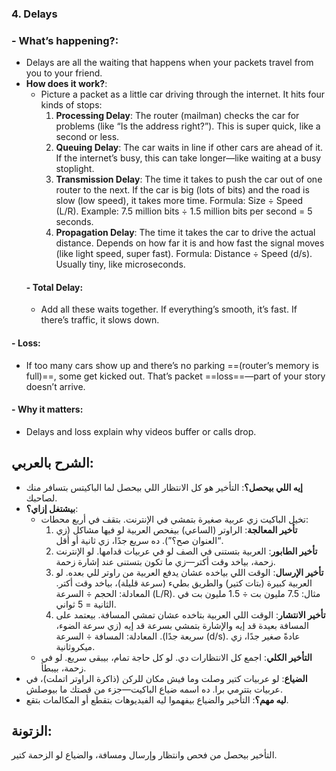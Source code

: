 ### 4. Delays

### - **What’s happening?**:
- Delays are all the waiting that happens when your packets travel from you to your friend.
- **How does it work?**:
    - Picture a packet as a little car driving through the internet. It hits four kinds of stops:
        1. **Processing Delay**: The router (mailman) checks the car for problems (like “Is the address right?”). This is super quick, like a second or less.
        2. **Queuing Delay**: The car waits in line if other cars are ahead of it. If the internet’s busy, this can take longer—like waiting at a busy stoplight.
        3. **Transmission Delay**: The time it takes to push the car out of one router to the next. If the car is big (lots of bits) and the road is slow (low speed), it takes more time. Formula: Size ÷ Speed (L/R). Example: 7.5 million bits ÷ 1.5 million bits per second = 5 seconds.
        4. **Propagation Delay**: The time it takes the car to drive the actual distance. Depends on how far it is and how fast the signal moves (like light speed, super fast). Formula: Distance ÷ Speed (d/s). Usually tiny, like microseconds.
    #### - **Total Delay**:
    - Add all these waits together. If everything’s smooth, it’s fast. If there’s traffic, it slows down.
#### - **Loss**: 
- If too many cars show up and there’s no parking ==(router’s memory is full)==, some get kicked out. That’s packet ==loss==—part of your story doesn’t arrive.
#### - **Why it matters**: 
- Delays and loss explain why videos buffer or calls drop.

## **الشرح بالعربي**:

- **إيه اللي بيحصل؟**: التأخير هو كل الانتظار اللي بيحصل لما الباكيتس بتسافر منك لصاحبك.
- **بيشتغل إزاي؟**:
    - تخيل الباكيت زي عربية صغيرة بتمشي في الإنترنت. بتقف في أربع محطات:
        1. **تأخير المعالجة**: الراوتر (الساعي) بيفحص العربية لو فيها مشاكل (زي “العنوان صح؟”). ده سريع جدًا، زي ثانية أو أقل.
        2. **تأخير الطابور**: العربية بتستنى في الصف لو في عربيات قدامها. لو الإنترنت زحمة، بياخد وقت أكتر—زي ما تكون بتستنى عند إشارة زحمة.
        3. **تأخير الإرسال**: الوقت اللي بياخده عشان يدفع العربية من راوتر للي بعده. لو العربية كبيرة (بتات كتير) والطريق بطيء (سرعة قليلة)، بياخد وقت أكتر. المعادلة: الحجم ÷ السرعة (L/R). مثال: 7.5 مليون بت ÷ 1.5 مليون بت في الثانية = 5 ثواني.
        4. **تأخير الانتشار**: الوقت اللي العربية بتاخده عشان تمشي المسافة. بيعتمد على المسافة بعيدة قد إيه والإشارة بتمشي بسرعة قد إيه (زي سرعة الضوء، سريعة جدًا). المعادلة: المسافة ÷ السرعة (d/s). عادةً صغير جدًا، زي ميكروثانية.
    - **التأخير الكلي**: اجمع كل الانتظارات دي. لو كل حاجة تمام، بيبقى سريع. لو في زحمة، بيبطأ.
- **الضياع**: لو عربيات كتير وصلت وما فيش مكان للركن (ذاكرة الراوتر اتملت)، في عربيات بتترمي برا. ده اسمه ضياع الباكيت—جزء من قصتك ما بيوصلش.
- **ليه مهم؟**: التأخير والضياع بيفهموا ليه الفيديوهات بتقطع أو المكالمات بتقع.

## **الزتونة**: 
التأخير بيحصل من فحص وانتظار وإرسال ومسافة، والضياع لو الزحمة كتير.